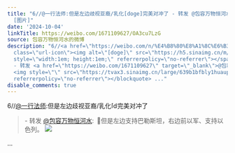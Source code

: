```yaml
---
title: "6//@一行法师:但是左边歧视亚裔/乳化[doge]完美对冲了 - 转发 @包容万物恒河水:&ensp;\U0001F53B但是左边支持巴勒斯坦，右边前以军、支持以色列。
  [图片]"
date: '2024-10-04'
linkTitle: https://weibo.com/1671109627/OA3cu7LzG
source: 包容万物恒河水的微博
description: "6//<a href=\"https://weibo.com/n/%E4%B8%80%E8%A1%8C%E6%B3%95%E5%B8%88\">@一行法师</a>:但是左边歧视亚裔/乳化<span
  class=\"url-icon\"><img alt=\"[doge]\" src=\"https://h5.sinaimg.cn/m/emoticon/icon/others/d_doge-be7f768d78.png\"
  style=\"width:1em; height:1em;\" referrerpolicy=\"no-referrer\"></span>完美对冲了<br><blockquote>
  - 转发 <a href=\"https://weibo.com/1671109627\" target=\"_blank\">@包容万物恒河水</a>: \U0001F53B但是左边支持巴勒斯坦，右边前以军、支持以色列。
  <img style=\"\" src=\"https://tvax3.sinaimg.cn/large/639b1bfbly1huaupswyudj20go0kwn1j.jpg\"
  referrerpolicy=\"no-referrer\"></blockquote> ..."
disable_comments: true
---
```

6//<a href="https://weibo.com/n/%E4%B8%80%E8%A1%8C%E6%B3%95%E5%B8%88">@一行法师</a>:但是左边歧视亚裔/乳化<span class="url-icon"><img alt="[doge]" src="https://h5.sinaimg.cn/m/emoticon/icon/others/d_doge-be7f768d78.png" style="width:1em; height:1em;" referrerpolicy="no-referrer"></span>完美对冲了<br><blockquote> - 转发 <a href="https://weibo.com/1671109627" target="_blank">@包容万物恒河水</a>: 🔻但是左边支持巴勒斯坦，右边前以军、支持以色列。 <img style="" src="https://tvax3.sinaimg.cn/large/639b1bfbly1huaupswyudj20go0kwn1j.jpg" referrerpolicy="no-referrer"></blockquote> ...